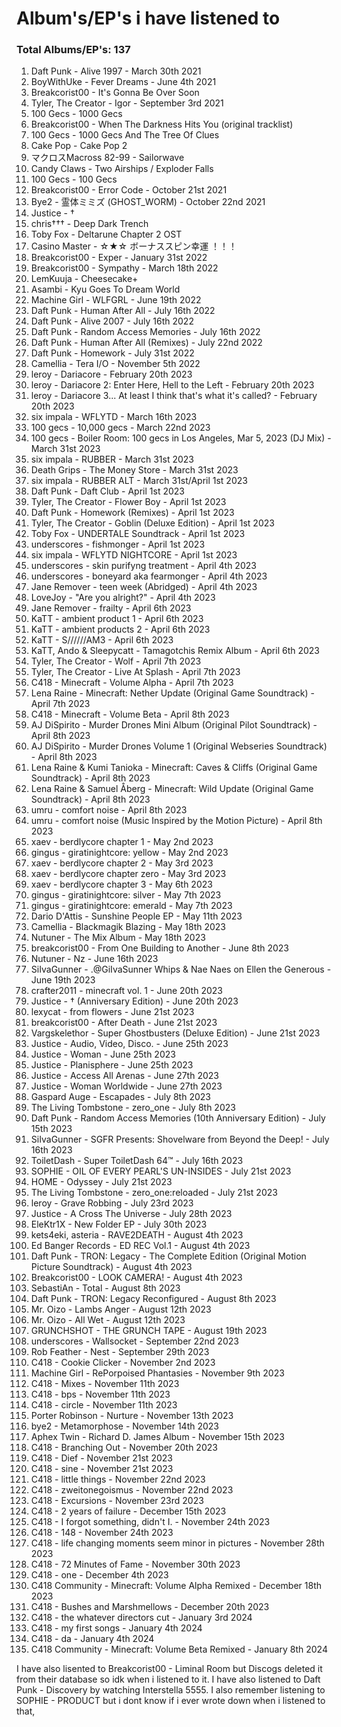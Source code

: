 # Album's/EP's i have listened to
### Total Albums/EP's: 137



1. Daft Punk - Alive 1997 - March 30th 2021
2. BoyWithUke - Fever Dreams - June 4th 2021
3. Breakcorist00 - It's Gonna Be Over Soon
4. Tyler, The Creator - Igor - September 3rd 2021
5. 100 Gecs - 1000 Gecs
6. Breakcorist00 - When The Darkness Hits You (original tracklist)
7. 100 Gecs - 1000 Gecs And The Tree Of Clues
8. Cake Pop -  Cake Pop 2
9. マクロスMacross 82-99 - Sailorwave
10. Candy Claws - Two Airships / Exploder Falls
11. 100 Gecs - 100 Gecs
12. Breakcorist00 - Error Code - October 21st 2021
13. Bye2 - 霊体ミミズ (GHOST_WORM) - October 22nd 2021
14. Justice - †
15. chris††† - Deep Dark Trench
16. Toby Fox - Deltarune Chapter 2 OST
17. Casino Master - ☆★☆ ボーナススピン幸運 ！！！
18. Breakcorist00 - Exper - January 31st 2022
19. Breakcorist00 - Sympathy - March 18th 2022
20. LemKuuja - Cheesecake+
21. Asambi - Kyu Goes To Dream World
22. Machine Girl - WLFGRL - June 19th 2022
23. Daft Punk - Human After All - July 16th 2022
24. Daft Punk - Alive 2007 - July 16th 2022
25. Daft Punk - Random Access Memories - July 16th 2022
26. Daft Punk - Human After All (Remixes) - July 22nd 2022
27. Daft Punk - Homework - July 31st 2022
28. Camellia - Tera I/O - November 5th 2022
29. leroy - Dariacore - February 20th 2023
30. leroy - Dariacore 2: Enter Here, Hell to the Left - February 20th 2023
31. leroy - Dariacore 3... At least I think that's what it's called? - February 20th 2023
32. six impala - WFLYTD - March 16th 2023
33. 100 gecs - 10,000 gecs - March 22nd 2023
34. 100 gecs - Boiler Room: 100 gecs in Los Angeles, Mar 5, 2023 (DJ Mix) - March 31st 2023
35. six impala - RUBBER - March 31st 2023
36. Death Grips - The Money Store - March 31st 2023
37. six impala - RUBBER ALT - March 31st/April 1st 2023
38. Daft Punk - Daft Club - April 1st 2023
39. Tyler, The Creator - Flower Boy - April 1st 2023
40. Daft Punk - Homework (Remixes) - April 1st 2023
41. Tyler, The Creator - Goblin (Deluxe Edition) - April 1st 2023
42. Toby Fox - UNDERTALE Soundtrack - April 1st 2023
43. underscores - fishmonger - April 1st 2023
44. six impala - WFLYTD NIGHTCORE - April 1st 2023
45. underscores - skin purifyng treatment - April 4th 2023
46. underscores - boneyard aka fearmonger - April 4th 2023
47. Jane Remover - teen week (Abridged) - April 4th 2023
48. LoveJoy - "Are you alright?" - April 4th 2023
49. Jane Remover - frailty - April 6th 2023
50. KaTT - ambient product 1 - April 6th 2023
51. KaTT - ambient products 2 - April 6th 2023
52. KaTT - S//////AM3 - April 6th 2023
53. KaTT, Ando & Sleepycatt - Tamagotchis Remix Album - April 6th 2023
54. Tyler, The Creator - Wolf - April 7th 2023
55. Tyler, The Creator - Live At Splash - April 7th 2023
56. C418 - Minecraft - Volume Alpha - April 7th 2023
57. Lena Raine - Minecraft: Nether Update (Original Game Soundtrack) - April 7th 2023
58. C418 - Minecraft - Volume Beta - April 8th 2023
59. AJ DiSpirito - Murder Drones Mini Album (Original Pilot Soundtrack) - April 8th 2023
60. AJ DiSpirito - Murder Drones Volume 1 (Original Webseries Soundtrack) - April 8th 2023
61. Lena Raine & Kumi Tanioka - Minecraft: Caves & Cliffs (Original Game Soundtrack) - April 8th 2023
62. Lena Raine & Samuel Åberg - Minecraft: Wild Update (Original Game Soundtrack) - April 8th 2023
63. umru - comfort noise - April 8th 2023
64. umru - comfort noise (Music Inspired by the Motion Picture) - April 8th 2023
65. xaev - berdlycore chapter 1 - May 2nd 2023
66. gingus - giratinightcore: yellow - May 2nd 2023
67. xaev - berdlycore chapter 2 - May 3rd 2023
68. xaev - berdlycore chapter zero - May 3rd 2023
69. xaev - berdlycore chapter 3 - May 6th 2023
70. gingus - giratinightcore: silver - May 7th 2023
71. gingus - giratinightcore: emerald - May 7th 2023
72. Dario D'Attis - Sunshine People EP - May 11th 2023
73. Camellia - Blackmagik Blazing - May 18th 2023
74. Nutuner - The Mix Album - May 18th 2023
75. breakcorist00 - From One Building to Another - June 8th 2023
76. Nutuner - Nz - June 16th 2023
77. SiIvaGunner - .@GiIvaSunner Whips & Nae Naes on Ellen the Generous - June 19th 2023
78. crafter2011 - minecraft vol. 1 - June 20th 2023
79. Justice - † (Anniversary Edition) - June 20th 2023
80. lexycat - from flowers - June 21st 2023
81. breakcorist00 - After Death - June 21st 2023
82. Vargskelethor - Super Ghostbusters (Deluxe Edition) - June 21st 2023
83. Justice - Audio, Video, Disco. - June 25th 2023
84. Justice - Woman - June 25th 2023
85. Justice - Planisphere - June 25th 2023
86. Justice - Access All Arenas - June 27th 2023
87. Justice - Woman Worldwide - June 27th 2023
88. Gaspard Auge - Escapades - July 8th 2023
89. The Living Tombstone - zero_one - July 8th 2023
90. Daft Punk - Random Access Memories (10th Anniversary Edition) - July 15th 2023
91. SiIvaGunner - SGFR Presents: Shovelware from Beyond the Deep! - July 16th 2023
92. ToiletDash - Super ToiletDash 64™ - July 16th 2023
93. SOPHIE - OIL OF EVERY PEARL'S UN-INSIDES - July 21st 2023
94. HOME - Odyssey - July 21st 2023
95. The Living Tombstone - zero_one:reloaded - July 21st 2023
96. leroy - Grave Robbing - July 23rd 2023
97. Justice - A Cross The Universe - July 28th 2023
98. EleKtr1X - New Folder EP - July 30th 2023
99. kets4eki, asteria - RAVE2DEATH - August 4th 2023
100. Ed Banger Records - ED REC Vol.1 - August 4th 2023
101. Daft Punk - TRON: Legacy - The Complete Edition (Original Motion Picture Soundtrack) - August 4th 2023
102. Breakcorist00 - LOOK CAMERA! - August 4th 2023
103. SebastiAn - Total - August 8th 2023
104. Daft Punk - TRON: Legacy Reconfigured - August 8th 2023
105. Mr. Oizo - Lambs Anger - August 12th 2023
106. Mr. Oizo - All Wet - August 12th 2023
107. GRUNCHSHOT - THE GRUNCH TAPE - August 19th 2023
108. underscores - Wallsocket - September 22nd 2023
109. Rob Feather - Nest - September 29th 2023
110. C418 - Cookie Clicker - November 2nd 2023
111. Machine Girl - RePorpoised Phantasies - November 9th 2023
112. C418 - Mixes - November 11th 2023
113. C418 - bps - November 11th 2023
114. C418 - circle - November 11th 2023
115. Porter Robinson - Nurture - November 13th 2023
116. bye2 - Metamorphose - November 14th 2023
117. Aphex Twin - Richard D. James Album - November 15th 2023
118. C418 - Branching Out - November 20th 2023
119. C418 - Dief - November 21st 2023
120. C418 - sine - November 21st 2023
121. C418 - little things - November 22nd 2023
122. C418 - zweitonegoismus - November 22nd 2023
123. C418 - Excursions - November 23rd 2023
124. C418 - 2 years of failure - December 15th 2023
125. C418 - I forgot something, didn't I. - November 24th 2023
126. C418 - 148 - November 24th 2023
127. C418 - life changing moments seem minor in pictures - November 28th 2023
128. C418 - 72 Minutes of Fame - November 30th 2023
129. C418 - one - December 4th 2023
130. C418 Community - Minecraft: Volume Alpha Remixed - December 18th 2023
131. C418 - Bushes and Marshmellows - December 20th 2023
132. C418 - the whatever directors cut - January 3rd 2024
133. C418 - my first songs - January 4th 2024
134. C418 - da - January 4th 2024
135. C418 Community - Minecraft: Volume Beta Remixed - January 8th 2024

I have also lisented to Breakcorist00 - Liminal Room but Discogs deleted it from their database so idk when i listened to it.
I have also listened to Daft Punk - Discovery by watching Interstella 5555.
I also remember listening to SOPHIE - PRODUCT but i dont know if i ever wrote down when i listened to that,
